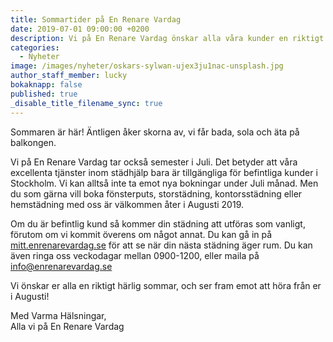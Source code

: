 ```yaml
---
title: Sommartider på En Renare Vardag
date: 2019-07-01 09:00:00 +0200
description: Vi på En Renare Vardag önskar alla våra kunder en riktigt härlig sommar
categories:
  - Nyheter
image: /images/nyheter/oskars-sylwan-ujex3ju1nac-unsplash.jpg
author_staff_member: lucky
bokaknapp: false
published: true
_disable_title_filename_sync: true
---
```


Sommaren &auml;r h&auml;r\! &Auml;ntligen &aring;ker skorna av, vi f&aring;r bada, sola och &auml;ta p&aring; balkongen.

Vi p&aring; En Renare Vardag tar ocks&aring; semester i Juli. Det betyder att v&aring;ra excellenta tj&auml;nster inom st&auml;dhj&auml;lp bara &auml;r tillg&auml;ngliga för befintliga kunder i Stockholm. Vi kan allts&aring; inte ta emot nya bokningar under Juli m&aring;nad. Men du som g&auml;rna vill boka fönsterputs, storst&auml;dning, kontorsst&auml;dning eller hemst&auml;dning med oss &auml;r v&auml;lkommen &aring;ter i Augusti 2019.

Om du &auml;r befintlig kund s&aring; kommer din st&auml;dning att utföras som vanligt, förutom om vi kommit överens om n&aring;got annat. Du kan g&aring; in p&aring; [mitt.enrenarevardag.se](https://mitt.enrenarevardag.se/) för att se n&auml;r din n&auml;sta st&auml;dning &auml;ger rum. Du kan &auml;ven ringa oss veckodagar mellan 0900-1200, eller maila p&aring; info@enrenarevardag.se

Vi önskar er alla en riktigt h&auml;rlig sommar, och ser fram emot att höra fr&aring;n er i Augusti\!

Med Varma H&auml;lsningar,<br>Alla vi p&aring; En Renare Vardag